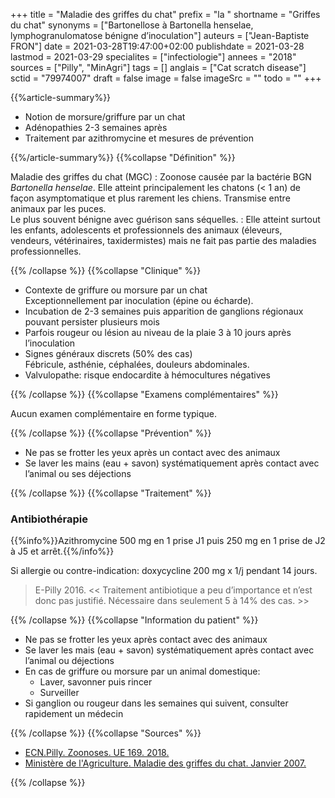 +++
title = "Maladie des griffes du chat"
prefix = "la "
shortname = "Griffes du chat"
synonyms = ["Bartonellose à Bartonella henselae, lymphogranulomatose bénigne d’inoculation"]
auteurs = ["Jean-Baptiste FRON"]
date = 2021-03-28T19:47:00+02:00
publishdate = 2021-03-28
lastmod = 2021-03-29
specialites = ["infectiologie"]
annees = "2018"
sources = ["Pilly", "MinAgri"]
tags = []
anglais = ["Cat scratch disease"]
sctid = "79974007"
draft = false
image = false
imageSrc = ""
todo = ""
+++

{{%article-summary%}}

- Notion de morsure/griffure par un chat
- Adénopathies 2-3 semaines après
- Traitement par azithromycine et mesures de prévention

{{%/article-summary%}}
{{%collapse "Définition" %}}

Maladie des griffes du chat (MGC)
: Zoonose causée par la bactérie BGN *Bartonella henselae*. Elle atteint principalement les chatons (< 1 an) de façon asymptomatique et plus rarement les chiens. Transmise entre animaux par les puces.  
Le plus souvent bénigne avec guérison sans séquelles.
: Elle atteint surtout les enfants, adolescents et professionnels des animaux (éleveurs, vendeurs, vétérinaires, taxidermistes) mais ne fait pas partie des maladies professionnelles.

{{% /collapse %}}
{{%collapse "Clinique" %}}

- Contexte de griffure ou morsure par un chat  
Exceptionnellement par inoculation (épine ou écharde).
- Incubation de 2-3 semaines puis apparition de ganglions régionaux pouvant persister plusieurs mois
- Parfois rougeur ou lésion au niveau de la plaie 3 à 10 jours après l’inoculation
- Signes généraux discrets (50% des cas)  
Fébricule, asthénie, céphalées, douleurs abdominales.
- Valvulopathe: risque endocardite à hémocultures négatives

{{% /collapse %}}
{{%collapse "Examens complémentaires" %}}

Aucun examen complémentaire en forme typique.

{{% /collapse %}}
{{%collapse "Prévention" %}}

- Ne pas se frotter les yeux après un contact avec des animaux
- Se laver les mains (eau + savon) systématiquement après contact avec l’animal ou ses déjections

{{% /collapse %}}
{{%collapse "Traitement" %}}

### Antibiothérapie

{{%info%}}Azithromycine 500 mg en 1 prise J1 puis 250 mg en 1 prise de J2 à J5 et arrêt.{{%/info%}}

Si allergie ou contre-indication: doxycycline 200 mg x 1/j pendant 14 jours.

> E-Pilly 2016. << Traitement antibiotique a peu d’importance et n’est donc pas justifié. Nécessaire dans seulement 5 à 14% des cas. >>

{{% /collapse %}}
{{%collapse "Information du patient" %}}

- Ne pas se frotter les yeux après contact avec des animaux
- Se laver les mais (eau + savon) systématiquement après contact avec l’animal ou déjections
- En cas de griffure ou morsure par un animal domestique:
  - Laver, savonner puis rincer
  - Surveiller
- Si ganglion ou rougeur dans les semaines qui suivent, consulter rapidement un médecin

{{% /collapse %}}
{{%collapse "Sources" %}}

- [ECN.Pilly. Zoonoses. UE 169. 2018.](https://www.infectiologie.com/UserFiles/File/formation/ecn-pilly-2018/ecn-2018-ue6-169-nb.pdf)
- [Ministère de l'Agriculture. Maladie des griffes du chat. Janvier 2007.](https://agriculture.gouv.fr/sites/minagri/files/documents/pdf/griffes_chat090107.pdf)

{{% /collapse %}}

